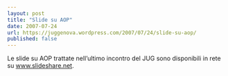 ```yaml
---
layout: post
title: "Slide su AOP"
date: 2007-07-24
url: https://juggenova.wordpress.com/2007/07/24/slide-su-aop/
published: false 
---
```


Le slide su AOP trattate nell’ultimo incontro del JUG sono disponibili in rete su www.slideshare.net. 

